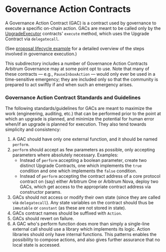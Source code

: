 # Governance Action Contracts
A Governance Action Contract (GAC) is a contract used by governance to execute a specific on-chain action. GACs are meant to be called only by the [UpgradeExecutor](../UpgradeExecutor.sol) contracts' `execute` method, which uses the Upgrade Contract via `delegatecall`. 

(See  [proposal lifecycle example](../../docs/proposal_lifecycle_example.md) for a detailed overview of the steps involved in governance execution.) 

This subdirectory includes a number of Governance Action Contracts Arbitrum Governance may at some point opt to use. Note that many of these contracts — e.g., `PauseInboxAction` — would only ever be used in a time-sensitive emergency; they are included only so that the community is prepared to act swiftly if and when such an emergency arises. 


### Governance Action Contract Standards and Guidelines

The following standards/guidelines for GACs are meant to maximize the work (engineering, auditing, etc.) that can be performed prior to the point at which an upgrade is planned, and minimize the potential for human error when/if an upgrade is planned for execution. They also tend towards simplicity and consistency:

1. A GAC should have only one external function, and it should be named `perform`. 
1. `perform` should accept as few parameters as possible, only accepting parameters where absolutely necessary. 
    Examples:
    - Instead of `perform` accepting a boolean parameter, create two distinct Upgrade Contracts, one which implements the `true` condition and one which implements the `false` condition.
    - Instead of `perform` accepting the contract address of a core protocol contract on (say) either Arbitrum One or Arbitrum Nova, deploy two GACs, which get access to the appropriate contract address via constructor params.
1. GACs should not access or modify their own state (since they are called via `delegatecall`). Any state variables on the contract should thus be `immutable` or `constant` (as these are not stored in state).
1. GACs contract names should be suffixed with `Action`.
1. GACs should revert on failure.
1. A GAC who's perform function does more than simply a single-line external call should use a library which implements its logic. Action libraries should only have internal functions. This patterns enables the possibility to compose actions, and also gives further assurance that no local state is accessed. 

